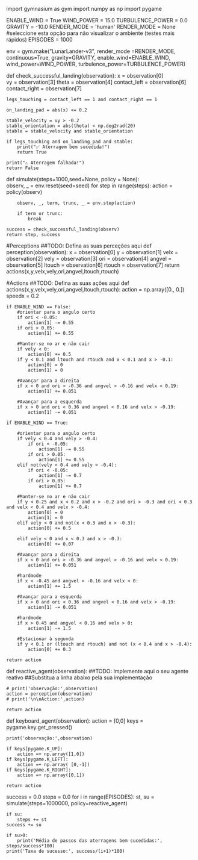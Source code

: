 import gymnasium as gym
import numpy as np
import pygame

ENABLE_WIND = True
WIND_POWER = 15.0
TURBULENCE_POWER = 0.0
GRAVITY = -10.0
RENDER_MODE = 'human'
RENDER_MODE = None #seleccione esta opção para não visualizar o ambiente (testes mais rápidos)
EPISODES = 1000

env = gym.make("LunarLander-v3", render_mode =RENDER_MODE, 
    continuous=True, gravity=GRAVITY, 
    enable_wind=ENABLE_WIND, wind_power=WIND_POWER, 
    turbulence_power=TURBULENCE_POWER)


def check_successful_landing(observation):
    x = observation[0]  
    vy = observation[3]
    theta = observation[4]
    contact_left = observation[6]
    contact_right = observation[7]

    legs_touching = contact_left == 1 and contact_right == 1

    on_landing_pad = abs(x) <= 0.2

    stable_velocity = vy > -0.2
    stable_orientation = abs(theta) < np.deg2rad(20)
    stable = stable_velocity and stable_orientation
 
    if legs_touching and on_landing_pad and stable:
        print("✅ Aterragem bem sucedida!")
        return True

    print("⚠️ Aterragem falhada!")        
    return False
        
def simulate(steps=1000,seed=None, policy = None):    
    observ, _ = env.reset(seed=seed)
    for step in range(steps):
        action = policy(observ)

        observ, _, term, trunc, _ = env.step(action)

        if term or trunc:
            break

    success = check_successful_landing(observ)
    return step, success



#Perceptions
##TODO: Defina as suas perceções aqui
def perception(observation):
    x = observation[0]
    y = observation[1]
    velx = observation[2]
    vely = observation[3]
    ori = observation[4]
    angvel = observation[5]
    ltouch = observation[6]
    rtouch = observation[7]
    return actions(x,y,velx,vely,ori,angvel,ltouch,rtouch)
    
#Actions
##TODO: Defina as suas ações aqui
def actions(x,y,velx,vely,ori,angvel,ltouch,rtouch):
    action = np.array([0., 0.])
    speedx = 0.2
    
    if ENABLE_WIND == False:
        #orientar para o angulo certo
        if ori < -0.05:
            action[1] -= 0.55
        if ori > 0.05:
            action[1] += 0.55

        #Manter-se no ar e não cair
        if vely < 0:
            action[0] += 0.5
        if y < 0.1 and ltouch and rtouch and x < 0.1 and x > -0.1:
            action[0] = 0
            action[1] = 0

        #Avançar para a direita
        if x < 0 and ori > -0.36 and angvel > -0.16 and velx < 0.19:
            action[1] += 0.051

        #Avançar para a esquerda
        if x > 0 and ori < 0.36 and angvel < 0.16 and velx > -0.19:
            action[1] -= 0.051

    if ENABLE_WIND == True:
        
        #orientar para o angulo certo
        if vely < 0.4 and vely > -0.4:
            if ori < -0.05:
                action[1] -= 0.55
            if ori > 0.05:
                action[1] += 0.55
        elif not(vely < 0.4 and vely > -0.4):
            if ori < -0.05:
                action[1] -= 0.7
            if ori > 0.05:
                action[1] += 0.7

        #Manter-se no ar e não cair
        if y < 0.25 and x < 0.2 and x > -0.2 and ori > -0.3 and ori < 0.3 and velx < 0.4 and velx > -0.4:
            action[0] = 0
            action[1] = 0
        elif vely < 0 and not(x < 0.3 and x > -0.3):
            action[0] += 0.5
            
        elif vely < 0 and x < 0.3 and x > -0.3:
            action[0] += 0.07

        #Avançar para a direita
        if x < 0 and ori > -0.36 and angvel > -0.16 and velx < 0.19:
            action[1] += 0.051

        #hardmode
        if x < -0.45 and angvel > -0.16 and velx < 0:
            action[1] += 1.5

        #Avançar para a esquerda
        if x > 0 and ori < 0.36 and angvel < 0.16 and velx > -0.19:
            action[1] -= 0.051

        #hardmode
        if x > 0.45 and angvel < 0.16 and velx > 0:
            action[1] -= 1.5
        
        #Estacionar à segunda
        if y < 0.1 or (ltouch and rtouch) and not (x < 0.4 and x > -0.4):
            action[0] += 0.3
        
    return action

def reactive_agent(observation):
    ##TODO: Implemente aqui o seu agente reativo
    ##Substitua a linha abaixo pela sua implementação
    
    # print('observação:',observation)
    action = perception(observation)
    # print('\n\nAction:',action)
    
    return action 
    
    
def keyboard_agent(observation):
    action = [0,0] 
    keys = pygame.key.get_pressed()
    
    print('observação:',observation)

    if keys[pygame.K_UP]:  
        action =+ np.array([1,0])
    if keys[pygame.K_LEFT]:  
        action =+ np.array( [0,-1])
    if keys[pygame.K_RIGHT]: 
        action =+ np.array([0,1])

    return action
    

success = 0.0
steps = 0.0
for i in range(EPISODES):
    st, su = simulate(steps=1000000, policy=reactive_agent)

    if su:
        steps += st
    success += su
    
    if su>0:
        print('Média de passos das aterragens bem sucedidas:', steps/success*100)
    print('Taxa de sucesso:', success/(i+1)*100)
    
